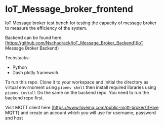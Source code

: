 # IoT_Message_broker_frontend
IoT Message broker test bench for testing the capacity of message broker to measure the efficiency of the system.

Backend can be found here [https://github.com/Nschadrack/IoT_Message_Broker_Backend](IoT Message Broker Backend)

Techstacks:
- Python
- Dash plotly framework

To run this repo. Clone it to your workspace and initial the directory as virtual envirnoment using `pipenv shell` then install required libraries using `pipenv install`
Do the same on the backend repo. You need to run the backend repo first.

Visit MQTT client here [https://www.hivemq.com/public-mqtt-broker/](Hive MQTT) and create an account which you will use for username, password and host

